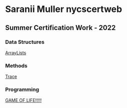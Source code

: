 # Saranii Muller nycscertweb
## Summer Certification Work - 2022
### Data Structures
[ArrayLists](https://github.com/hunter-teacher-cert/cohort-3-summer-work-saraniim/blob/master/ds/arraylists/AlPractice.java)
### Methods
[Trace](https://github.com/hunter-teacher-cert/cohort-3-summer-work-saraniim/blob/master/methods/03_trace.txt)
### Programming
[GAME OF LIFE!!!!!](https://github.com/hunter-teacher-cert/cohort-3-summer-work-saraniim/blob/master/programming/3/Cgol.java)
